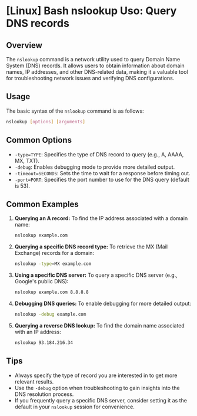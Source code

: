 # [Linux] Bash nslookup Uso: Query DNS records

## Overview
The `nslookup` command is a network utility used to query Domain Name System (DNS) records. It allows users to obtain information about domain names, IP addresses, and other DNS-related data, making it a valuable tool for troubleshooting network issues and verifying DNS configurations.

## Usage
The basic syntax of the `nslookup` command is as follows:

```bash
nslookup [options] [arguments]
```

## Common Options
- `-type=TYPE`: Specifies the type of DNS record to query (e.g., A, AAAA, MX, TXT).
- `-debug`: Enables debugging mode to provide more detailed output.
- `-timeout=SECONDS`: Sets the time to wait for a response before timing out.
- `-port=PORT`: Specifies the port number to use for the DNS query (default is 53).

## Common Examples

1. **Querying an A record:**
   To find the IP address associated with a domain name:
   ```bash
   nslookup example.com
   ```

2. **Querying a specific DNS record type:**
   To retrieve the MX (Mail Exchange) records for a domain:
   ```bash
   nslookup -type=MX example.com
   ```

3. **Using a specific DNS server:**
   To query a specific DNS server (e.g., Google's public DNS):
   ```bash
   nslookup example.com 8.8.8.8
   ```

4. **Debugging DNS queries:**
   To enable debugging for more detailed output:
   ```bash
   nslookup -debug example.com
   ```

5. **Querying a reverse DNS lookup:**
   To find the domain name associated with an IP address:
   ```bash
   nslookup 93.184.216.34
   ```

## Tips
- Always specify the type of record you are interested in to get more relevant results.
- Use the `-debug` option when troubleshooting to gain insights into the DNS resolution process.
- If you frequently query a specific DNS server, consider setting it as the default in your `nslookup` session for convenience.